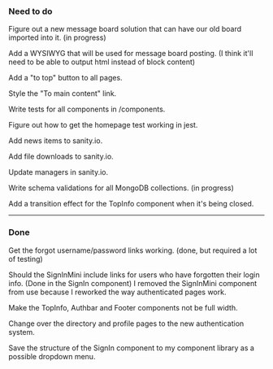 ### Need to do

Figure out a new message board solution that can have our old board imported into it. (in progress)

Add a WYSIWYG that will be used for message board posting. (I think it'll need to be able to output html instead of block content)

Add a "to top" button to all pages.

Style the "To main content" link.

Write tests for all components in /components.

Figure out how to get the homepage test working in jest.

Add news items to sanity.io.

Add file downloads to sanity.io.

Update managers in sanity.io.

Write schema validations for all MongoDB collections. (in progress)

Add a transition effect for the TopInfo component when it's being closed.

---

### Done

Get the forgot username/password links working. (done, but required a lot of testing)

Should the SignInMini include links for users who have forgotten their login info. (Done in the SignIn component) I removed the SignInMini component from use because I reworked the way authenticated pages work.

Make the TopInfo, Authbar and Footer components not be full width.

Change over the directory and profile pages to the new authentication system.

Save the structure of the SignIn component to my component library as a possible dropdown menu.
